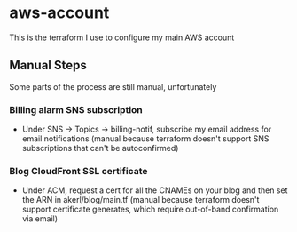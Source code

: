 aws-account
===========

This is the terraform I use to configure my main AWS account

## Manual Steps

Some parts of the process are still manual, unfortunately

### Billing alarm SNS subscription

* Under SNS -> Topics -> billing-notif, subscribe my email address for email notifications (manual because terraform doesn't support SNS subscriptions that can't be autoconfirmed)

### Blog CloudFront SSL certificate

* Under ACM, request a cert for all the CNAMEs on your blog and then set the ARN in akerl/blog/main.tf (manual because terraform doesn't support certificate generates, which require out-of-band confirmation via email)

